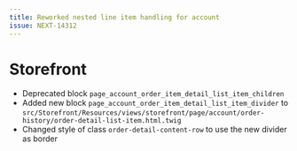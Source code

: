 ```yaml
---
title: Reworked nested line item handling for account
issue: NEXT-14312
---
```

# Storefront
*  Deprecated block `page_account_order_item_detail_list_item_children`
*  Added new block `page_account_order_item_detail_list_item_divider` to `src/Storefront/Resources/views/storefront/page/account/order-history/order-detail-list-item.html.twig`
*  Changed style of class `order-detail-content-row` to use the new divider as border 
